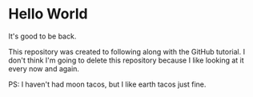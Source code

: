 # Hello World

It's good to be back.

This repository was created to following along with the GitHub tutorial. I don't think I'm going to delete this repository because I like looking at it every now and again.

PS: I haven't had moon tacos, but I like earth tacos just fine.
